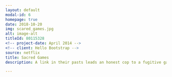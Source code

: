 ```yaml
---
layout: default
modal-id: 6
homepage: true
date: 2018-10-20
img: scared_games.jpg
alt: image-alt
titleId: 80115328
<!-- project-date: April 2014 -->
<!-- client: Hello Bootstrap -->
source: netflix
title: Sacred Games
description: A link in their pasts leads an honest cop to a fugitive gang boss, whose cryptic warning spurs the officer on a quest to save Mumbai from cataclysm. Starring- Saif Ali Khan, Nawazuddin Siddiqui, Radhika Apte

---
```

